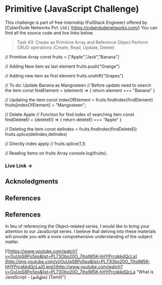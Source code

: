 # Primitive (JavaScript Challenge)

This challenge is part of free internship (FullStack Engineer) offered by [CyberDude Networks Pvt. Ltd.] (https://cyberdudenetworks.com/) You can find all the source code and live links below.

> Task #3: Create an Primitive Array and Reference Object Perform CRUD operations (Create, Read, Update, Delete)

<!-- JavaScript Code -->

// Primitive Array
const fruits = ["Apple","Jack","Banana"]

// Adding New item as last element
fruits.push("Orange")

// Adding new item as first element
fruits.unshift("Grapes")

// To do: Update Banana as Mangosteen
// Before update need to search the item
const findElement = (element) => {
return element === "Banana"
}

// Updating the item
const indexOfElement = fruits.findIndex(findElement)
fruits[indexOfElement] = "Mangosteen";

// Delete Apple
// Function for find index of searching item
const findDeleteEl = (deleteEl) => {
return deleteEl === "Apple"
}

// Deleting the item
const delIndex = fruits.findIndex(findDeleteEl)
fruits.splice(delIndex,delIndex)

// Directly index apply
// fruits.splice(1,1)

// Reading Items on fruits Array
console.log(fruits);

### Live Link ->

<!-- Deploy and put the link -->

## Acknoledgments

## References

## References
In lieu of referencing the Object-related series, I would like to bring your attention to our JavaScript series. I believe that delving into these materials will provide you with a more comprehensive understanding of the subject matter.

[![https://www.youtube.com/watch?v=OuUqS8Po5ps&list=PL73Obo20O_7ihsIM5K-hHYPrcqkkdQcLa](http://img.youtube.com/vi/OuUqS8Po5ps&list=PL73Obo20O_7ihsIM5K-hHYPrcqkkdQcLa/0.jpg)](http://www.youtube.com/watch?v=OuUqS8Po5ps&list=PL73Obo20O_7ihsIM5K-hHYPrcqkkdQcLa "What is JavaScript - (தமிழில்) (Tamil)")